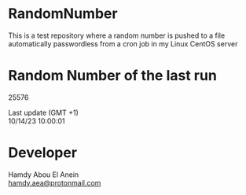 # RandomNumber    
This is a test repository where a random number is pushed to a file automatically passwordless from a cron job in my Linux CentOS server    
# Random Number of the last run   
25576
      
Last update (GMT +1)    
10/14/23 10:00:01
# Developer    
Hamdy Abou El Anein   
hamdy.aea@protonmail.com
